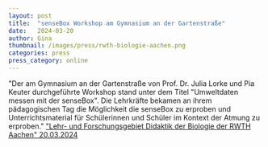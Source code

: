 ```yaml
---
layout: post
title:  "senseBox Workshop am Gymnasium an der Gartenstraße"
date:   2024-03-20
author: Gina
thumbnail: /images/press/rwth-biologie-aachen.png
categories: press
press_category: online
---
```

"Der am Gymnasium an der Gartenstraße von Prof. Dr. Julia Lorke und Pia Keuter durchgeführte Workshop stand unter dem Titel "Umweltdaten messen mit der senseBox". Die Lehrkräfte bekamen an ihrem pädagogischen Tag die Möglichkeit die senseBox zu erproben und Unterrichtsmaterial für Schülerinnen und Schüler im Kontext der Atmung zu erproben."
<a href="https://www.biologiedidaktik.rwth-aachen.de/cms/biologiedidaktik/das-lehr-und-forschungsgebiet/aktuelle-meldungen/~bgwdnu/sensebox-workshop/">"Lehr- und Forschungsgebiet Didaktik der Biologie der RWTH Aachen" 20.03.2024</a>

